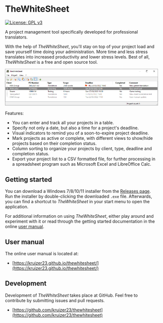 # TheWhiteSheet
[![License: GPL v3](https://img.shields.io/badge/License-GPLv3-blue.svg)](https://www.gnu.org/licenses/gpl-3.0)

A project management tool specifically developed for professional translators.

With the help of *TheWhiteSheet*, you'll stay on top of your project load and save yourself time doing your administration. More time and less stress translates into increased productivity and lower stress levels. Best of all, *TheWhiteSheet* is a free and open source tool.

![](docs/images/main_window_showcase.png)

Features:

- You can enter and track all your projects in a table.
- Specify not only a date, but also a time for a project's deadline.
- Visual indicators to remind you of a soon-to-expire project deadline.
- Mark projects as active or complete, with different views to show/hide projects based on their completion status.
- Column sorting to organize your projects by client, type, deadline and completion status.
- Export your project list to a CSV formatted file, for further processing in a spreadsheet program such as Microsoft Excel and LibreOffice Calc.

## Getting started

You can download a Windows 7/8/10/11 installer from the [Releases page](https://github.com/kruizer23/thewhitesheet/releases). Run the installer by double-clicking the downloaded `.exe` file. Afterwards, you can find a shortcut to *TheWhiteSheet* in your start menu to open the application.

For additional information on using *TheWhiteSheet*, either play around and experiment with it or read through the getting started documentation in the online [user manual](https://kruizer23.github.io/thewhitesheet/).

## User manual

The online user manual is located at:

* [https://kruizer23.github.io/thewhitesheet/](https://kruizer23.github.io/thewhitesheet/)

## Development

Development of *TheWhiteSheet* takes place at GitHub. Feel free to contribute by submitting issues and pull requests.

* [https://github.com/kruizer23/thewhitesheet](https://github.com/kruizer23/thewhitesheet)

